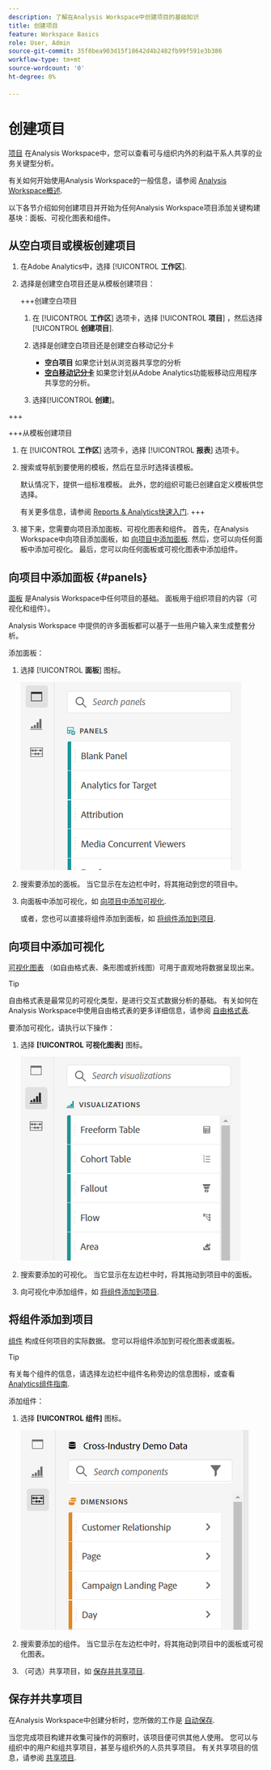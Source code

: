 ```yaml
---
description: 了解在Analysis Workspace中创建项目的基础知识
title: 创建项目
feature: Workspace Basics
role: User, Admin
source-git-commit: 35f8bea903d15f18642d4b2482fb99f591e3b386
workflow-type: tm+mt
source-wordcount: '0'
ht-degree: 0%

---
```


# 创建项目

[项目](/help/analyze/analysis-workspace/build-workspace-project/freeform-overview.md) 在Analysis Workspace中，您可以查看可与组织内外的利益干系人共享的业务关键型分析。

有关如何开始使用Analysis Workspace的一般信息，请参阅 [Analysis Workspace概述](/help/analyze/analysis-workspace/home.md).

以下各节介绍如何创建项目并开始为任何Analysis Workspace项目添加关键构建基块：面板、可视化图表和组件。

## 从空白项目或模板创建项目

1. 在Adobe Analytics中，选择 [!UICONTROL **工作区**].

1. 选择是创建空白项目还是从模板创建项目：

   +++创建空白项目

   1. 在 [!UICONTROL **工作区**] 选项卡，选择 [!UICONTROL **项目**] ，然后选择 [!UICONTROL **创建项目**].

   1. 选择是创建空白项目还是创建空白移动记分卡

      * **空白项目** 如果您计划从浏览器共享您的分析
      * [**空白移动记分卡**](/help/analyze/mobile-app/curator.md) 如果您计划从Adobe Analytics功能板移动应用程序共享您的分析。
   1. 选择&#x200B;[!UICONTROL **创建**]。

+++

   +++从模板创建项目

   1. 在 [!UICONTROL **工作区**] 选项卡，选择 [!UICONTROL **报表**] 选项卡。

   1. 搜索或导航到要使用的模板，然后在显示时选择该模板。

      默认情况下，提供一组标准模板。 此外，您的组织可能已创建自定义模板供您选择。

      有关更多信息，请参阅 [Reports &amp; Analytics快速入门](/help/analyze/reports-analytics/getting-started.md).
+++

1. 接下来，您需要向项目添加面板、可视化图表和组件。 首先，在Analysis Workspace中向项目添加面板，如 [向项目中添加面板](#add-panels-to-the-project). 然后，您可以向任何面板中添加可视化。 最后，您可以向任何面板或可视化图表中添加组件。

## 向项目中添加面板 {#panels}

[面板](https://experienceleague.adobe.com/docs/analytics/analyze/analysis-workspace/panels/panels.html?lang=zh-Hans) 是Analysis Workspace中任何项目的基础。 面板用于组织项目的内容（可视化和组件）。

Analysis Workspace 中提供的许多面板都可以基于一些用户输入来生成整套分析。

添加面板：

1. 选择 [!UICONTROL **面板**] 图标。

   ![](assets/build-panels.png)

1. 搜索要添加的面板。 当它显示在左边栏中时，将其拖动到您的项目中。

1. 向面板中添加可视化，如 [向项目中添加可视化](#add-visualizations-to-the-project).

   或者，您也可以直接将组件添加到面板，如 [将组件添加到项目](#add-components-to-the-project).

## 向项目中添加可视化

[可视化图表](https://experienceleague.adobe.com/docs/analytics/analyze/analysis-workspace/visualizations/freeform-analysis-visualizations.html?lang=zh-Hans) （如自由格式表、条形图或折线图）可用于直观地将数据呈现出来。

>[!TIP]
>
>自由格式表是最常见的可视化类型，是进行交互式数据分析的基础。 有关如何在Analysis Workspace中使用自由格式表的更多详细信息，请参阅 [自由格式表](/help/analyze/analysis-workspace/visualizations/freeform-table/freeform-table.md).

要添加可视化，请执行以下操作：

1. 选择 **[!UICONTROL 可视化图表]** 图标。

   ![](assets/build-visualizations.png)

1. 搜索要添加的可视化。 当它显示在左边栏中时，将其拖动到项目中的面板。

1. 向可视化中添加组件，如 [将组件添加到项目](#add-components-to-the-project).

## 将组件添加到项目

[组件](/help/analyze/analysis-workspace/components/analysis-workspace-components.md) 构成任何项目的实际数据。 您可以将组件添加到可视化图表或面板。

>[!TIP]
>
>有关每个组件的信息，请选择左边栏中组件名称旁边的信息图标，或查看 [Analytics组件指南](/help/components/home.md).

添加组件：

1. 选择 **[!UICONTROL 组件]** 图标。

   ![](assets/build-components.png)

1. 搜索要添加的组件。 当它显示在左边栏中时，将其拖动到项目中的面板或可视化图表。

1. （可选）共享项目，如 [保存并共享项目](#save-and-share-the-project).

## 保存并共享项目

在Analysis Workspace中创建分析时，您所做的工作是 [自动保存](/help/analyze/analysis-workspace/build-workspace-project/save-projects.md).

当您完成项目构建并收集可操作的洞察时，该项目便可供其他人使用。 您可以与组织中的用户和组共享项目，甚至与组织外的人员共享项目。 有关共享项目的信息，请参阅 [共享项目](/help/analyze/analysis-workspace/curate-share/share-projects.md).

